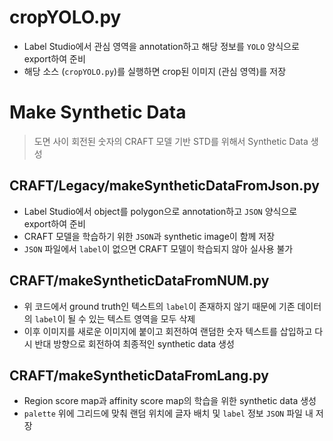 # cropYOLO.py

+ Label Studio에서 관심 영역을 annotation하고 해당 정보를 `YOLO` 양식으로 export하여 준비
+ 해당 소스 (`cropYOLO.py`)를 실행하면 crop된 이미지 (관심 영역)를 저장

# Make Synthetic Data

> 도면 사이 회전된 숫자의 CRAFT 모델 기반 STD를 위해서 Synthetic Data 생성

## CRAFT/Legacy/makeSyntheticDataFromJson.py

+ Label Studio에서 object를 polygon으로 annotation하고 `JSON` 양식으로 export하여 준비
+ CRAFT 모델을 학습하기 위한 `JSON`과 synthetic image이 함께 저장
+ `JSON` 파일에서 `label`이 없으면 CRAFT 모델이 학습되지 않아 실사용 불가

## CRAFT/makeSyntheticDataFromNUM.py

+ 위 코드에서 ground truth인 텍스트의 `label`이 존재하지 않기 때문에 기존 데이터의 `label`이 될 수 있는 텍스트 영역을 모두 삭제
+ 이후 이미지를 새로운 이미지에 붙이고 회전하여 랜덤한 숫자 텍스트를 삽입하고 다시 반대 방향으로 회전하여 최종적인 synthetic data 생성

## CRAFT/makeSyntheticDataFromLang.py

+ Region score map과 affinity score map의 학습을 위한 synthetic data 생성
+ `palette` 위에 그리드에 맞춰 랜덤 위치에 글자 배치 및 `label` 정보 `JSON` 파일 내 저장